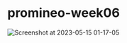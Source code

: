 # promineo-week06

![Screenshot at 2023-05-15 01-17-05](https://github.com/nicholasleexyz/promineo-week06/assets/129869926/edc7af5a-9ec4-4c0c-93e8-9cfaf528fe84)
